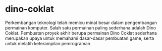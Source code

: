 # dino-coklat
Perkembangan teknologi telah memicu minat besar dalam pengembangan permainan komputer. Salah satu permainan paling sederhana adalah Dino Coklat. Pembuatan proyek akhir berupa permainan Dino Coklat sederhana merupakan upaya untuk memahami dasar-dasar pembuatan game, serta untuk melatih keterampilan pemrograman.
